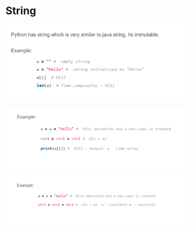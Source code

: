 # String

![](./images/Screenshot_5.png)

![](./images/Screenshot_2.png)

![](./images/Screenshot_1.png)
